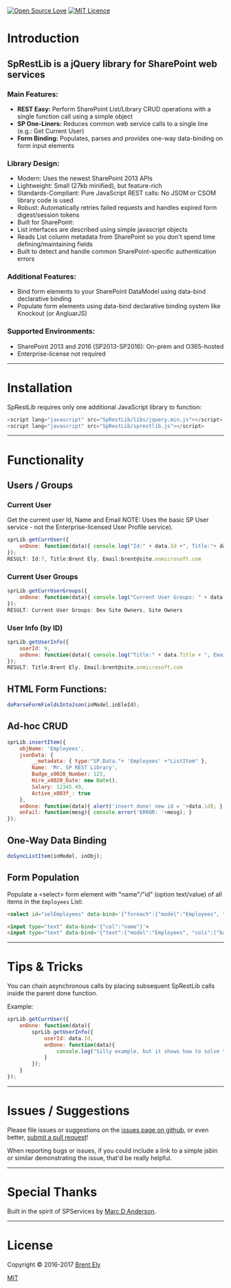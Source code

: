 [![Open Source Love](https://badges.frapsoft.com/os/v1/open-source.svg?v=103)](https://github.com/ellerbrock/open-source-badge/) [![MIT Licence](https://badges.frapsoft.com/os/mit/mit.svg?v=103)](https://opensource.org/licenses/mit-license.php)
# Introduction

## SpRestLib is a jQuery library for SharePoint web services

### Main Features:
* **REST Easy:** Perform SharePoint List/Library CRUD operations with a single function call using a simple object
* **SP One-Liners:** Reduces common web service calls to a single line (e.g.: Get Current User)
* **Form Binding:** Populates, parses and provides one-way data-binding on form input elements

### Library Design:
* Modern: Uses the newest SharePoint 2013 APIs
* Lightweight: Small (27kb minified), but feature-rich
* Standards-Compliant: Pure JavaScript REST calls: No JSOM or CSOM library code is used
* Robust: Automatically retries failed requests and handles expired form digest/session tokens
* Built for SharePoint:
 * List interfaces are described using simple javascript objects
 * Reads List column metadata from SharePoint so you don't spend time defining/maintaining fields
 * Built to detect and handle common SharePoint-specific authentication errors

### Additional Features:
* Bind form elements to your SharePoint DataModel using data-bind declarative binding
* Populate form elements using data-bind declarative binding system like Knockout (or AngluarJS)

### Supported Environments:
* SharePoint 2013 and 2016 (SP2013-SP2016): On-prem and O365-hosted
* Enterprise-license not required

**************************************************************************************************
# Installation
SpRestLib requires only one additional JavaScript library to function:
```javascript
<script lang="javascript" src="SpRestLib/libs/jquery.min.js"></script>
<script lang="javascript" src="SpRestLib/sprestlib.js"></script>
```

**************************************************************************************************
# Functionality

## Users / Groups

### Current User
Get the current user Id, Name and Email
NOTE: Uses the basic SP User service - not the Enterprise-licensed User Profile service).
```javascript
sprLib.getCurrUser({
	onDone: function(data){ console.log("Id:" + data.Id +", Title:"+ data.Title +", Email:"+ data.Email); }
});
RESULT: Id:7, Title:Brent Ely, Email:brent@site.onmicrosoft.com
```

### Current User Groups
```javascript
sprLib.getCurrUserGroups({
	onDone: function(data){ console.log("Current User Groups: " + data.toString()); }
});
RESULT: Current User Groups: Dev Site Owners, Site Owners
```

### User Info (by ID)
```javascript
sprLib.getUserInfo({
	userId: 9,
	onDone: function(data){ console.log("Title:" + data.Title + ", Email:"+ data.Email); }
});
RESULT: Title:Brent Ely, Email:brent@site.onmicrosoft.com
```



## HTML Form Functions:
```javascript
doParseFormFieldsIntoJson(inModel,inEleId);
```

## Ad-hoc CRUD
```javascript
sprLib.insertItem({
	objName: 'Employees',
	jsonData: {
		__metadata: { type:"SP.Data."+ 'Employees' +"ListItem" },
		Name: 'Mr. SP REST Library',
		Badge_x0020_Number: 123,
		Hire_x0020_Date: new Date(),
		Salary: 12345.49,
		Active_x003f_: true
	},
	onDone: function(data){ alert('insert done! new id = '+data.id); },
	onFail: function(mesg){ console.error('ERROR: '+mesg); }
});
```

## One-Way Data Binding
```javascript
doSyncListItem(inModel, inObj);
```

## Form Population
Populate a &lt;select&gt; form element with "name"/"id" (option text/value) of all items in the `Employees` List:
```html
<select id="selEmployees" data-bind='{"foreach":{"model":"Employees", "text":"name", "value":"id"}}'></select>
```
```html
<input type="text" data-bind='{"col":"name"}'>
<input type="text" data-bind='{"text":{"model":"Employees", "cols":["badgeNum"]}}'>
```





**************************************************************************************************
# Tips &amp; Tricks

You can chain asynchronous calls by placing subsequent SpRestLib calls inside the parent done function.

Example:
```javascript
sprLib.getCurrUser({
	onDone: function(data){
		sprLib.getUserInfo({
			userId: data.Id,
			onDone: function(data){
				console.log("Silly example, but it shows how to solve the async wait issue!");
			}
		});
	}
});
```

**************************************************************************************************
# Issues / Suggestions

Please file issues or suggestions on the [issues page on github](https://github.com/gitbrent/SpRestLib/issues/new), or even better, [submit a pull request](https://github.com/gitbrent/SpRestLib/pulls)!

When reporting bugs or issues, if you could include a link to a simple jsbin or similar demonstrating the issue, that'd be really helpful.

**************************************************************************************************
# Special Thanks

Built in the spirit of SPServices by [Marc D Anderson](http://sympmarc.com/).

**************************************************************************************************
# License

Copyright &copy; 2016-2017 [Brent Ely](https://github.com/gitbrent/SpRestLib)

[MIT](https://github.com/gitbrent/SpRestLib/blob/master/LICENSE)
